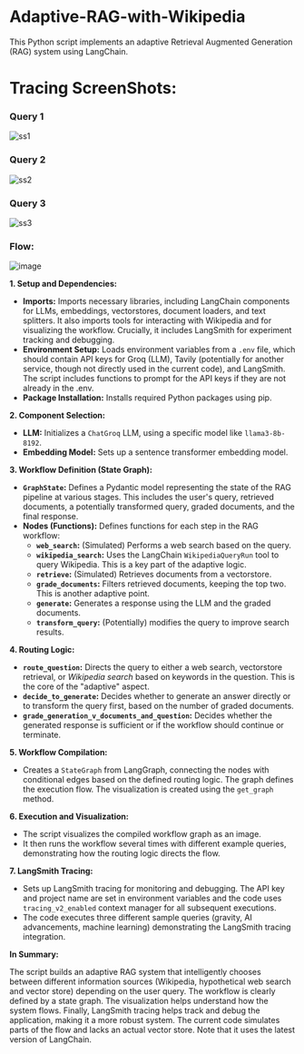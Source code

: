 # Adaptive-RAG-with-Wikipedia

This Python script implements an adaptive Retrieval Augmented Generation (RAG) system using LangChain.  

# Tracing ScreenShots:

### Query 1
![ss1](https://github.com/user-attachments/assets/2351aacf-c7c6-4dd5-abe2-ff4f0e959e8f)
### Query 2
![ss2](https://github.com/user-attachments/assets/ee5b2fdd-cca2-4eed-8a45-adaf2a85d16c)
### Query 3
![ss3](https://github.com/user-attachments/assets/8f23d0b4-89a1-4449-b628-c075b793b962)

### Flow:
![image](https://github.com/user-attachments/assets/8e0a8e94-8b71-477e-9fa9-e93ecd1aea2d)





**1. Setup and Dependencies:**

* **Imports:** Imports necessary libraries, including LangChain components for LLMs, embeddings, vectorstores, document loaders, and text splitters.  It also imports tools for interacting with Wikipedia and for visualizing the workflow.  Crucially, it includes LangSmith for experiment tracking and debugging.
* **Environment Setup:** Loads environment variables from a `.env` file, which should contain API keys for Groq (LLM), Tavily (potentially for another service, though not directly used in the current code), and LangSmith.  The script includes functions to prompt for the API keys if they are not already in the .env.
* **Package Installation:** Installs required Python packages using pip.

**2. Component Selection:**

* **LLM:** Initializes a `ChatGroq` LLM, using a specific model like `llama3-8b-8192`.
* **Embedding Model:** Sets up a sentence transformer embedding model.

**3. Workflow Definition (State Graph):**

* **`GraphState`:** Defines a Pydantic model representing the state of the RAG pipeline at various stages. This includes the user's query, retrieved documents, a potentially transformed query, graded documents, and the final response.
* **Nodes (Functions):** Defines functions for each step in the RAG workflow:
    * **`web_search`:** (Simulated) Performs a web search based on the query.
    * **`wikipedia_search`:** Uses the LangChain `WikipediaQueryRun` tool to query Wikipedia.  This is a key part of the adaptive logic.
    * **`retrieve`:** (Simulated) Retrieves documents from a vectorstore.
    * **`grade_documents`:** Filters retrieved documents, keeping the top two.  This is another adaptive point.
    * **`generate`:** Generates a response using the LLM and the graded documents.
    * **`transform_query`:** (Potentially) modifies the query to improve search results.

**4. Routing Logic:**

* **`route_question`:** Directs the query to either a web search, vectorstore retrieval, or *Wikipedia search* based on keywords in the question.  This is the core of the "adaptive" aspect.
* **`decide_to_generate`:** Decides whether to generate an answer directly or to transform the query first, based on the number of graded documents.
* **`grade_generation_v_documents_and_question`:** Decides whether the generated response is sufficient or if the workflow should continue or terminate.

**5. Workflow Compilation:**

* Creates a `StateGraph` from LangGraph, connecting the nodes with conditional edges based on the defined routing logic.  The graph defines the execution flow.  The visualization is created using the `get_graph` method.

**6. Execution and Visualization:**

* The script visualizes the compiled workflow graph as an image.
* It then runs the workflow several times with different example queries, demonstrating how the routing logic directs the flow.

**7. LangSmith Tracing:**

* Sets up LangSmith tracing for monitoring and debugging.  The API key and project name are set in environment variables and the code uses `tracing_v2_enabled` context manager for all subsequent executions.
* The code executes three different sample queries (gravity, AI advancements, machine learning) demonstrating the LangSmith tracing integration.

**In Summary:**

The script builds an adaptive RAG system that intelligently chooses between different information sources (Wikipedia, hypothetical web search and vector store) depending on the user query. The workflow is clearly defined by a state graph. The visualization helps understand how the system flows. Finally, LangSmith tracing helps track and debug the application, making it a more robust system.  The current code simulates parts of the flow and lacks an actual vector store.  Note that it uses the latest version of LangChain.
